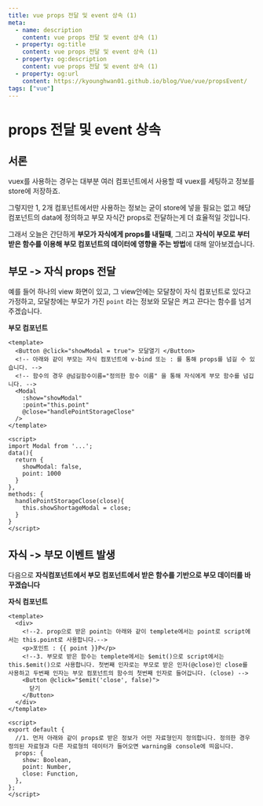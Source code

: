 ```yaml
---
title: vue props 전달 및 event 상속 (1)
meta:
  - name: description
    content: vue props 전달 및 event 상속 (1)
  - property: og:title
    content: vue props 전달 및 event 상속 (1)
  - property: og:description
    content: vue props 전달 및 event 상속 (1)
  - property: og:url
    content: https://kyounghwan01.github.io/blog/Vue/vue/propsEvent/
tags: ["vue"]
---
```


# props 전달 및 event 상속 <Badge text="KH" />

## 서론

vuex를 사용하는 경우는 대부분 여러 컴포넌트에서 사용할 때 vuex를 세팅하고 정보를 store에 저장하죠.

그렇지만 1, 2개 컴포넌트에서만 사용하는 정보는 굳이 store에 넣을 필요는 없고 해당 컴포넌트의 data에 정의하고 부모 자식간 props로 전달하는게 더 효율적일 것입니다.

그래서 오늘은 간단하게 **부모가 자식에게 props를 내릴때**, 그리고 **자식이 부모로 부터 받은 함수를 이용해 부모 컴포넌트의 데이터에 영향을 주는 방법**에 대해 알아보겠습니다.

## 부모 -> 자식 props 전달

예를 들어 하나의 view 화면이 있고, 그 view안에는 모달창이 자식 컴포넌트로 있다고 가정하고,
모달창에는 부모가 가진 `point` 라는 정보와 모달은 켜고 끈다는 함수를 넘겨주겠습니다.

**부모 컴포넌트**

```vue
<template>
  <Button @click="showModal = true"> 모달열기 </Button>
  <!-- 아래와 같이 부모는 자식 컴포넌트에 v-bind 또는 : 를 통해 props를 넘길 수 있습니다. -->
  <!-- 함수의 경우 @넘길함수이름="정의한 함수 이름" 을 통해 자식에게 부모 함수를 넘깁니다. -->
  <Modal
    :show="showModal"
    :point="this.point"
    @close="handlePointStorageClose"
  />
</template>

<script>
import Modal from '...';
data(){
  return {
    showModal: false,
    point: 1000
  }
},
methods: {
  handlePointStorageClose(close){
    this.showShortageModal = close;
  }
}
</script>
```

## 자식 -> 부모 이벤트 발생

다음으로 **자식컴포넌트에서 부모 컴포넌트에서 받은 함수를 기반으로 부모 데이터를 바꾸겠습니다**

**자식 컴포넌트**

```vue
<template>
  <div>
    <!--2. prop으로 받은 point는 아래와 같이 templete에서는 point로 script에서는 this.point로 사용합니다.-->
    <p>포인트 : {{ point }}P</p>
    <!--3. 부모로 받은 함수는 templete에서는 $emit()으로 script에서는 this.$emit()으로 사용합니다. 첫번째 인자로는 부모로 받은 인자(@close)인 close를 사용하고 두번째 인자는 부모 컴포넌트의 함수의 첫번째 인자로 들어갑니다. (close) -->
    <Button @click="$emit('close', false)">
      닫기
    </Button>
  </div>
</template>

<script>
export default {
  //1. 먼저 아래와 같이 props로 받은 정보가 어떤 자료형인지 정의합니다. 정의한 경우 정의된 자료형과 다른 자료형의 데이터가 들어오면 warning을 console에 띄웁니다.
  props: {
    show: Boolean,
    point: Number,
    close: Function,
  },
};
</script>
```

<TagLinks />

<Disqus />
